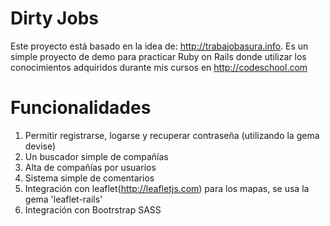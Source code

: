 Dirty Jobs
=========

Este proyecto está basado en la idea de: http://trabajobasura.info. Es un simple proyecto de demo para practicar Ruby on Rails donde utilizar
los conocimientos adquiridos durante mis cursos en http://codeschool.com

Funcionalidades
===============
1. Permitir registrarse, logarse y recuperar contraseña (utilizando la gema devise)
2. Un buscador simple de compañías
3. Alta de compañías por usuarios
4. Sistema simple de comentarios
3. Integración con leaflet(http://leafletjs.com) para los mapas, se usa la gema 'leaflet-rails'
4. Integración con Bootrstrap SASS

